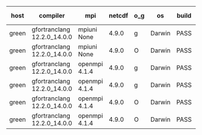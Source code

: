 

| host     | compiler                              | mpi                      | netcdf        | o_g        | os       | build       | u_pass          | u_fail          | s_pass            | s_fail            | e_pass             | e_fail             | nuopc_pass       | nuopc_fail       | artifacts link          |
|----------|---------------------------------------|--------------------------|---------------|------------|----------|-------------|-----------------|-----------------|-------------------|-------------------|--------------------|--------------------|------------------|------------------|-------------------------|
| green | gfortranclang 12.2.0_14.0.0 | mpiuni None  | 4.9.0  | g | Darwin | PASS | 12338 | 0 | 8 | 0 | 43 | 0 | None | None | <a href="https://github.com/esmf-org/esmf-test-artifacts/tree/2eaf828a7728a139a5163c48615c033f05f6ef1d/fix_darwin_clang_c_linker/gfortranclang/12.2.0_14.0.0/g/mpiuni/None" target="_blank">2eaf828</a> | 
| green | gfortranclang 12.2.0_14.0.0 | mpiuni None  | 4.9.0  | O | Darwin | PASS | 12338 | 0 | 8 | 0 | 43 | 0 | None | None | <a href="https://github.com/esmf-org/esmf-test-artifacts/tree/f7beb29a5daf70514687f34d7759ee252630103b/fix_darwin_clang_c_linker/gfortranclang/12.2.0_14.0.0/O/mpiuni/None" target="_blank">f7beb29</a> | 
| green | gfortranclang 12.2.0_14.0.0 | openmpi 4.1.4  | 4.9.0  | g | Darwin | PASS | 13916 | 1 | 49 | 0 | 80 | 0 | 52 | 0 | <a href="https://github.com/esmf-org/esmf-test-artifacts/tree/6da1ab6ba96027dfcb54d81d751eaf713d110f48/fix_darwin_clang_c_linker/gfortranclang/12.2.0_14.0.0/g/openmpi/4.1.4" target="_blank">6da1ab6</a> | 
| green | gfortranclang 12.2.0_14.0.0 | openmpi 4.1.4  | 4.9.0  | g | Darwin | PASS | 13916 | 1 | 49 | 0 | 80 | 0 | 52 | 0 | <a href="https://github.com/esmf-org/esmf-test-artifacts/tree/9c9f81b6bd7b72819d328d5a6fbf8abb20ad292e/fix_darwin_clang_c_linker/gfortranclang/12.2.0_14.0.0/g/openmpi/4.1.4" target="_blank">9c9f81b</a> | 
| green | gfortranclang 12.2.0_14.0.0 | openmpi 4.1.4  | 4.9.0  | O | Darwin | PASS | 13916 | 1 | 49 | 0 | 80 | 0 | 52 | 0 | <a href="https://github.com/esmf-org/esmf-test-artifacts/tree/73957391d07fe35d9bb9a26ab656fbb7cdfc63f9/fix_darwin_clang_c_linker/gfortranclang/12.2.0_14.0.0/O/openmpi/4.1.4" target="_blank">7395739</a> | 
| green | gfortranclang 12.2.0_14.0.0 | openmpi 4.1.4  | 4.9.0  | O | Darwin | PASS | 13916 | 1 | 49 | 0 | 80 | 0 | 52 | 0 | <a href="https://github.com/esmf-org/esmf-test-artifacts/tree/7498125d452a0c4e14d7f214cb2f6680190286f9/fix_darwin_clang_c_linker/gfortranclang/12.2.0_14.0.0/O/openmpi/4.1.4" target="_blank">7498125</a> | 
